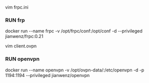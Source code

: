 vim frpc.ini

### RUN frp
docker run --name frpc -v /opt/frpc/conf:/opt/conf -d --privileged jianwenz/frpc:0.21

vim client.ovpn

### RUN openvpn
docker run --name openvpn -v /opt/ovpn-data/:/etc/openvpn -d -p 1194:1194 --privileged jianwenz/openvpn
